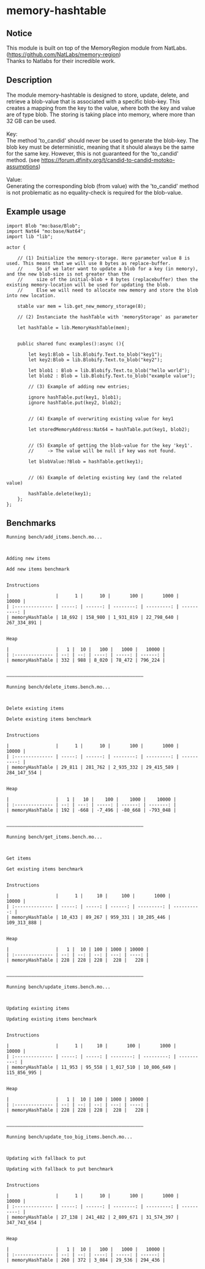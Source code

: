 # memory-hashtable

## Notice

This module is built on top of the MemoryRegion module from NatLabs. (https://github.com/NatLabs/memory-region)
</br>
Thanks to Natlabs for their incredible work.

## Description
The module memory-hashtable is designed to store, update, delete, and retrieve a blob-value that is associated with a specific blob-key. This creates a mapping from the key to the value, where both the key and value are of type blob. The storing is taking place into memory, where more than 32 GB can be used.
</br></br>
Key:</br>
The method 'to_candid' should never be used to generate the blob-key. The blob key must be deterministic, meaning that it should always be the same for the same key. However, this is not guaranteed for the 'to_candid' method.
(see https://forum.dfinity.org/t/candid-to-candid-motoko-assumptions)
</br></br>
Value:</br>
Generating the corresponding blob (from value) with the 'to_candid' method is not problematic as no equality-check is required
for the blob-value.

## Example usage


    import Blob "mo:base/Blob";
    import Nat64 "mo:base/Nat64";
    import lib "lib";

    actor {

        // (1) Initialize the memory-storage. Here parameter value 8 is used. This means that we will use 8 bytes as replace-buffer.
        //     So if we later want to update a blob for a key (in memory), and the new blob-size is not greater than the
        //     size of the initial-blob + 8 bytes (replacebuffer) then the existing memory-location will be used for updating the blob.
        //     Else we will need to allocate new memory and store the blob into new location.

        stable var mem = lib.get_new_memory_storage(8);
        
        // (2) Instanciate the hashTable with 'memoryStorage' as parameter
        
        let hashTable = lib.MemoryHashTable(mem);
        

        public shared func examples():async (){

            let key1:Blob = lib.Blobify.Text.to_blob("key1");
            let key2:Blob = lib.Blobify.Text.to_blob("key2");

            let blob1 : Blob = lib.Blobify.Text.to_blob("hello world");
            let blob2 : Blob = lib.Blobify.Text.to_blob("example value");
            
            // (3) Example of adding new entries;
            
            ignore hashTable.put(key1, blob1);
            ignore hashTable.put(key2, blob2);


            // (4) Example of overwriting existing value for key1
            
            let storedMemoryAddress:Nat64 = hashTable.put(key1, blob2);


            // (5) Example of getting the blob-value for the key 'key1'.
            //     -> The value will be null if key was not found.
            
            let blobValue:?Blob = hashTable.get(key1);


            // (6) Example of deleting existing key (and the related value)
            
            hashTable.delete(key1);
        };
    };


## Benchmarks

    Running bench/add_items.bench.mo...



    Adding new items

    Add new items benchmark


    Instructions

    |                 |      1 |      10 |       100 |       1000 |       10000 |
    | :-------------- | -----: | ------: | --------: | ---------: | ----------: |
    | memoryHashTable | 18_692 | 158_980 | 1_931_819 | 22_798_640 | 267_334_891 |


    Heap

    |                 |   1 |  10 |   100 |   1000 |   10000 |
    | :-------------- | --: | --: | ----: | -----: | ------: |
    | memoryHashTable | 332 | 988 | 8_020 | 78_472 | 796_224 |


    ——————————————————————————————————————————————————

    Running bench/delete_items.bench.mo...



    Delete existing items

    Delete existing items benchmark


    Instructions

    |                 |      1 |      10 |       100 |       1000 |       10000 |
    | :-------------- | -----: | ------: | --------: | ---------: | ----------: |
    | memoryHashTable | 29_811 | 281_762 | 2_935_332 | 29_415_589 | 284_147_554 |


    Heap

    |                 |   1 |   10 |    100 |    1000 |    10000 |
    | :-------------- | --: | ---: | -----: | ------: | -------: |
    | memoryHashTable | 192 | -668 | -7_496 | -80_668 | -793_048 |


    ——————————————————————————————————————————————————

    Running bench/get_items.bench.mo...



    Get items

    Get existing items benchmark


    Instructions

    |                 |      1 |     10 |     100 |       1000 |       10000 |
    | :-------------- | -----: | -----: | ------: | ---------: | ----------: |
    | memoryHashTable | 10_433 | 89_267 | 959_331 | 10_205_446 | 109_313_888 |


    Heap

    |                 |   1 |  10 | 100 | 1000 | 10000 |
    | :-------------- | --: | --: | --: | ---: | ----: |
    | memoryHashTable | 228 | 228 | 228 |  228 |   228 |


    ——————————————————————————————————————————————————

    Running bench/update_items.bench.mo...



    Updating existing items

    Updating existing items benchmark


    Instructions

    |                 |      1 |     10 |       100 |       1000 |       10000 |
    | :-------------- | -----: | -----: | --------: | ---------: | ----------: |
    | memoryHashTable | 11_953 | 95_558 | 1_017_510 | 10_806_649 | 115_856_995 |


    Heap

    |                 |   1 |  10 | 100 | 1000 | 10000 |
    | :-------------- | --: | --: | --: | ---: | ----: |
    | memoryHashTable | 228 | 228 | 228 |  228 |   228 |


    ——————————————————————————————————————————————————

    Running bench/update_too_big_items.bench.mo...



    Updating with fallback to put

    Updating with fallback to put benchmark


    Instructions

    |                 |      1 |      10 |       100 |       1000 |       10000 |
    | :-------------- | -----: | ------: | --------: | ---------: | ----------: |
    | memoryHashTable | 27_138 | 241_482 | 2_809_671 | 31_574_397 | 347_743_654 |


    Heap

    |                 |   1 |  10 |   100 |   1000 |   10000 |
    | :-------------- | --: | --: | ----: | -----: | ------: |
    | memoryHashTable | 260 | 372 | 3_084 | 29_536 | 294_436 |







